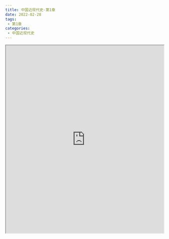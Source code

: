 ```yaml
---
title: 中国近现代史-第1章
date: 2022-02-28
tags:
 - 第1章
categories:
 - 中国近现代史
---
```




<iframe src="https://history.yourtools.icu/pdf/web/viewer.html?file=https://vkceyugu.cdn.bspapp.com/VKCEYUGU-98958311-3e7b-45a4-9247-ea869d6246c3/5e640223-3cc2-4522-8c66-3cb6db25a98f.pdf" width="100%" height="600px"></iframe>
